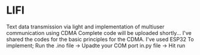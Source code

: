 # LIFI
Text data transmission via light and implementation of multiuser communication using CDMA
Complete code will be uploaded shortly... 
I've shared the codes for the basic principles for the CDMA.
I've used ESP32
To implement; Run the .ino file -> Upadte your COM port in.py file -> Hit run
